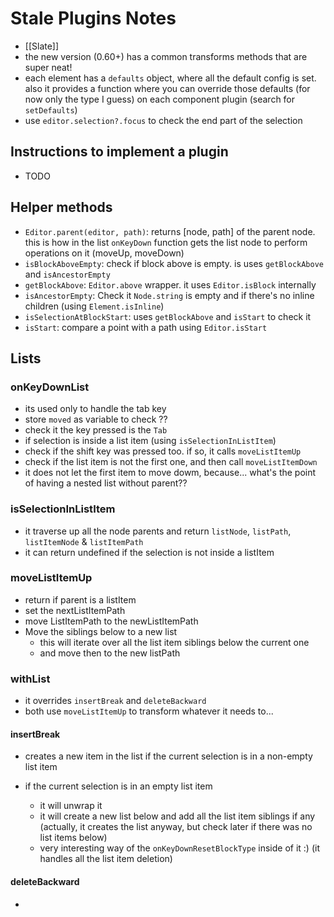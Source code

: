 # Stale Plugins Notes

- [[Slate]]
- the new version (0.60+) has a common transforms methods that are super neat!
- each element has a `defaults` object, where all the default config is set. also it provides a function where you can override those defaults (for now only the type I guess) on each component plugin (search for `setDefaults`)
- use `editor.selection?.focus` to check the end part of the selection

## Instructions to implement a plugin

- TODO

## Helper methods

- `Editor.parent(editor, path)`: returns [node, path] of the parent node. this is how in the list `onKeyDown` function gets the list node to perform operations on it (moveUp, moveDown)
- `isBlockAboveEmpty`: check if block above is empty. is uses `getBlockAbove` and `isAncestorEmpty`
- `getBlockAbove`: `Editor.above` wrapper. it uses `Editor.isBlock` internally
- `isAncestorEmpty`: Check it `Node.string` is empty and if there's no inline children (using `Element.isInline`)
- `isSelectionAtBlockStart`: uses `getBlockAbove` and `isStart` to check it
- `isStart`: compare a point with a path using `Editor.isStart`

## Lists

### onKeyDownList

- its used only to handle the tab key
- store `moved` as variable to check ??
- check it the key pressed is the `Tab`
- if selection is inside a list item (using `isSelectionInListItem`)
- check if the shift key was pressed too. if so, it calls `moveListItemUp`
- check if the list item is not the first one, and then call `moveListItemDown`
- it does not let the first item to move dowm, because... what's the point of having a nested list without parent??

### isSelectionInListItem

- it traverse up all the node parents and return `listNode`, `listPath`, `listItemNode` & `listItemPath`
- it can return undefined if the selection is not inside a listItem

### moveListItemUp

- return if parent is a listItem
- set the nextListItemPath
- move ListItemPath to the newListItemPath
- Move the siblings below to a new list
  - this will iterate over all the list item siblings below the current one
  - and move then to the new listPath

### withList

- it overrides `insertBreak` and `deleteBackward`
- both use `moveListItemUp` to transform whatever it needs to...

#### insertBreak

- creates a new item in the list if the current selection is in a non-empty list item
- if the current selection is in an empty list item

  - it will unwrap it
  - it will create a new list below and add all the list item siblings if any (actually, it creates the list anyway, but check later if there was no list items below)
  - very interesting way of the `onKeyDownResetBlockType` inside of it :) (it handles all the list item deletion)

#### deleteBackward

-

